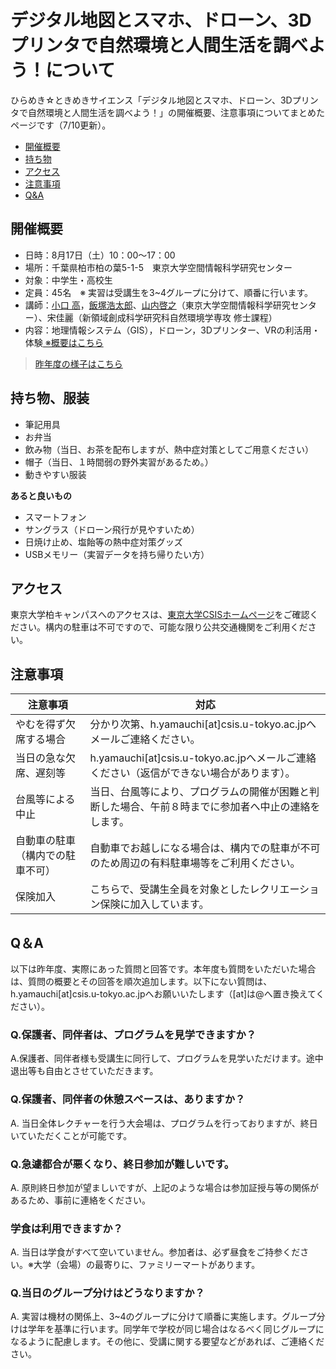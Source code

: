 # デジタル地図とスマホ、ドローン、3Dプリンタで自然環境と人間生活を調べよう！について
ひらめき☆ときめきサイエンス「デジタル地図とスマホ、ドローン、3Dプリンタで自然環境と人間生活を調べよう！」の開催概要、注意事項についてまとめたページです（7/10更新）。

- [開催概要](#開催概要)
- [持ち物](#持ち物)
- [アクセス](#アクセス)
- [注意事項](#注意事項)
- [Q&A](#q&a)

## 開催概要

- 日時：8月17日（土）10：00～17：00
- 場所：千葉県柏市柏の葉5-1-5　東京大学空間情報科学研究センター
- 対象：中学生・高校生
- 定員：45名　※ 実習は受講生を3~4グループに分けて、順番に行います。
- 講師：[小口 高](http://oguchaylab.csis.u-tokyo.ac.jp/members.html)，[飯塚浩太郎](https://kiizuka.wixsite.com/website/)、[山内啓之](https://researchmap.jp/hyamauchi/)（東京大学空間情報科学研究センター）、宋佳麗（新領域創成科学研究科自然環境学専攻 修士課程）
- 内容：地理情報システム（GIS），ドローン，3Dプリンター、VRの利活用・体験[ ※概要はこちら](https://www.jsps.go.jp/hirameki/19ht0000/19ht0056.pdf)

> [昨年度の様子はこちら](http://oguchaylab.blogspot.com/2018/09/3d.html?view=magazine)

## 持ち物、服装

- 筆記用具
- お弁当
- 飲み物（当日、お茶を配布しますが、熱中症対策としてご用意ください）
- 帽子（当日、１時間弱の野外実習があるため。）
- 動きやすい服装

**あると良いもの**

- スマートフォン
- サングラス（ドローン飛行が見やすいため）
- 日焼け止め、塩飴等の熱中症対策グッズ
- USBメモリー（実習データを持ち帰りたい方）

## アクセス
東京大学柏キャンパスへのアクセスは、[東京大学CSISホームページ](http://www.csis.u-tokyo.ac.jp/location/)をご確認ください。構内の駐車は不可ですので、可能な限り公共交通機関をご利用ください。

## 注意事項

|注意事項|対応|
|---|---|
|やむを得ず欠席する場合|分かり次第、h.yamauchi[at]csis.u-tokyo.ac.jpへメールご連絡ください。|
|当日の急な欠席、遅刻等|h.yamauchi[at]csis.u-tokyo.ac.jpへメールご連絡ください（返信ができない場合があります）。|
|台風等による中止|当日、台風等により、プログラムの開催が困難と判断した場合、午前８時までに参加者へ中止の連絡をします。|
|自動車の駐車（構内での駐車不可）|自動車でお越しになる場合は、構内での駐車が不可のため周辺の有料駐車場等をご利用ください。|
|保険加入|こちらで、受講生全員を対象としたレクリエーション保険に加入しています。|

## Q＆A
以下は昨年度、実際にあった質問と回答です。本年度も質問をいただいた場合は、質問の概要とその回答を順次追加します。以下にない質問は、h.yamauchi[at]csis.u-tokyo.ac.jpへお願いいたします（[at]は@へ置き換えてください）。

### Q.保護者、同伴者は、プログラムを見学できますか？
A.保護者、同伴者様も受講生に同行して、プログラムを見学いただけます。途中退出等も自由とさせていただきます。

### Q.保護者、同伴者の休憩スペースは、ありますか？
A. 当日全体レクチャーを行う大会場は、プログラムを行っておりますが、終日いていただくことが可能です。

### Q.急遽都合が悪くなり、終日参加が難しいです。
A. 原則終日参加が望ましいですが、上記のような場合は参加証授与等の関係があるため、事前に連絡をください。

### 学食は利用できますか？
A. 当日は学食がすべて空いていません。参加者は、必ず昼食をご持参ください。※大学（会場）の最寄りに、ファミリーマートがあります。

### Q.当日のグループ分けはどうなりますか？
A. 実習は機材の関係上、3~4のグループに分けて順番に実施します。グループ分けは学年を基準に行います。同学年で学校が同じ場合はなるべく同じグループになるように配慮します。その他に、受講に関する要望などがあれば、ご連絡ください。
